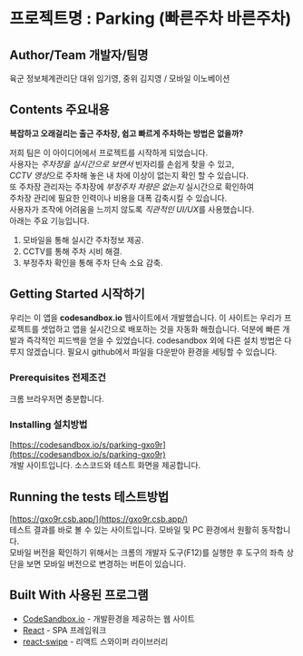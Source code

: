 # 프로젝트명 : Parking (빠른주차 바른주차)
 

## Author/Team 개발자/팀명
육군 정보체계관리단 대위 임기영, 중위 김지영 / 모바일 이노베이션

## Contents 주요내용
**복잡하고 오래걸리는 출근 주차장, 쉽고 빠르게 주차하는 방법은 없을까?**    

저희 팀은 이 아이디어에서 프로젝트를 시작하게 되었습니다.   
사용자는 *주차장을 실시간으로 보면서* 빈자리를 손쉽게 찾을 수 있고,  
*CCTV 영상*으로 주차해 놓은 내 차에 이상이 없는지 확인 할 수 있습니다.  
또 주차장 관리자는 주차장에 *부정주차 차량은 없는지* 실시간으로 확인하여  
주차장 관리에 필요한 인력이나 비용을 대폭 감축시킬 수 있습니다.  
사용자가 조작에 어려움을 느끼지 않도록 *직관적인 UI/UX*를 사용했습니다.  
아래는 주요 기능입니다.  

1. 모바일을 통해 실시간 주차정보 제공.  
2. CCTV를 통해 주차 시비 해결.  
3. 부정주차 확인을 통해 주차 단속 소요 감축.


## Getting Started 시작하기
우리는 이 앱을 **codesandbox.io** 웹사이트에서 개발했습니다.
이 사이트는 우리가 프로젝트를 셋업하고 앱을 실시간으로 배포하는 것을 자동화 해줬습니다.
덕분에 빠른 개발과 즉각적인 피드백을 얻을 수 있었습니다.
codesandbox 외에 다른 설치 방법은 다루지 않겠습니다.
필요시 github에서 파일을 다운받아 환경을 세팅할 수 있습니다.

### Prerequisites 전제조건
크롬 브라우저면 충분합니다.


### Installing 설치방법
[https://codesandbox.io/s/parking-gxo9r](https://codesandbox.io/s/parking-gxo9r)  
개발 사이트입니다. 소스코드와 테스트 화면을 제공합니다.

## Running the tests 테스트방법
[https://gxo9r.csb.app/](https://gxo9r.csb.app/)  
테스트 결과를 바로 볼 수 있는 사이트입니다. 
모바일 및 PC 환경에서 원활히 동작합니다.  
모바일 버전을 확인하기 위해서는 크롬의 개발자 도구(F12)를 실행한 후 
도구의 좌측 상단을 보면 모바일 버전으로 변경하는 버튼이 있습니다.

## Built With 사용된 프로그램
* [CodeSandbox.io](https://codesandbox.io/) - 개발환경을 제공하는 웹 사이트
* [React](https://reactjs-kr.firebaseapp.com/) - SPA 프레임워크
* [react-swipe](https://github.com/voronianski/react-swipe) - 리액트 스와이퍼 라이브러리
